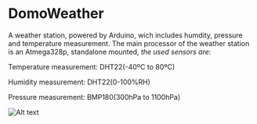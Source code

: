 # DomoWeather
A weather station, powered by Arduino, wich includes humdity, pressure and temperature measurement.
The main processor of the weather station is an Atmega328p, standalone mounted, *the used sensors are*:

Temperature measurement: DHT22(-40ºC to 80ºC)

Humidity measurement: DHT22(0-100%RH) 

Pressure measurement: BMP180(300hPa to 1100hPa) 

![Alt text](https://cloud.githubusercontent.com/assets/16197107/11639426/11699db8-9d2d-11e5-96fd-6b7ff29cd69b.png "Station schematics")
